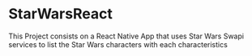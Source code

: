 # StarWarsReact 
This Project consists on a React Native App that uses Star Wars Swapi services to list the Star Wars characters with each characteristics
